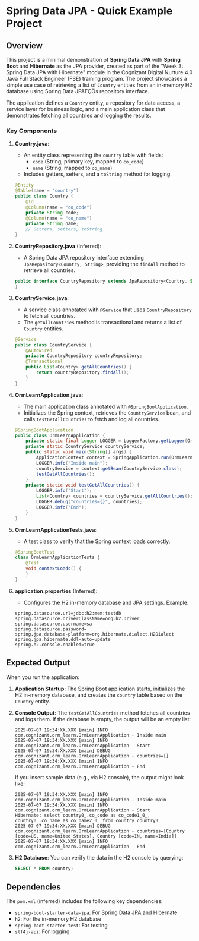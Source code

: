# Spring Data JPA - Quick Example Project

## Overview
This project is a minimal demonstration of **Spring Data JPA** with **Spring Boot** and **Hibernate** as the JPA provider, created as part of the "Week 3: Spring Data JPA with Hibernate" module in the Cognizant Digital Nurture 4.0 Java Full Stack Engineer (FSE) training program. The project showcases a simple use case of retrieving a list of `Country` entities from an in-memory H2 database using Spring Data JPAΓÇÖs repository interface.

The application defines a `Country` entity, a repository for data access, a service layer for business logic, and a main application class that demonstrates fetching all countries and logging the results.

### Key Components
1. **Country.java**:
   - An entity class representing the `country` table with fields:
     - `code` (String, primary key, mapped to `co_code`)
     - `name` (String, mapped to `co_name`)
   - Includes getters, setters, and a `toString` method for logging.
   ```java
   @Entity
   @Table(name = "country")
   public class Country {
       @Id
       @Column(name = "co_code")
       private String code;
       @Column(name = "co_name")
       private String name;
       // Getters, setters, toString
   }
   ```

2. **CountryRepository.java** (Inferred):
   - A Spring Data JPA repository interface extending `JpaRepository<Country, String>`, providing the `findAll` method to retrieve all countries.
   ```java
   public interface CountryRepository extends JpaRepository<Country, String> {
   }
   ```

3. **CountryService.java**:
   - A service class annotated with `@Service` that uses `CountryRepository` to fetch all countries.
   - The `getAllCountries` method is transactional and returns a list of `Country` entities.
   ```java
   @Service
   public class CountryService {
       @Autowired
       private CountryRepository countryRepository;
       @Transactional
       public List<Country> getAllCountries() {
           return countryRepository.findAll();
       }
   }
   ```

4. **OrmLearnApplication.java**:
   - The main application class annotated with `@SpringBootApplication`.
   - Initializes the Spring context, retrieves the `CountryService` bean, and calls `testGetAllCountries` to fetch and log all countries.
   ```java
   @SpringBootApplication
   public class OrmLearnApplication {
       private static final Logger LOGGER = LoggerFactory.getLogger(OrmLearnApplication.class);
       private static CountryService countryService;
       public static void main(String[] args) {
           ApplicationContext context = SpringApplication.run(OrmLearnApplication.class, args);
           LOGGER.info("Inside main");
           countryService = context.getBean(CountryService.class);
           testGetAllCountries();
       }
       private static void testGetAllCountries() {
           LOGGER.info("Start");
           List<Country> countries = countryService.getAllCountries();
           LOGGER.debug("countries={}", countries);
           LOGGER.info("End");
       }
   }
   ```

5. **OrmLearnApplicationTests.java**:
   - A test class to verify that the Spring context loads correctly.
   ```java
   @SpringBootTest
   class OrmLearnApplicationTests {
       @Test
       void contextLoads() {
       }
   }
   ```

6. **application.properties** (Inferred):
   - Configures the H2 in-memory database and JPA settings. Example:
   ```properties
   spring.datasource.url=jdbc:h2:mem:testdb
   spring.datasource.driverClassName=org.h2.Driver
   spring.datasource.username=sa
   spring.datasource.password=
   spring.jpa.database-platform=org.hibernate.dialect.H2Dialect
   spring.jpa.hibernate.ddl-auto=update
   spring.h2.console.enabled=true
   ```

## Expected Output
When you run the application:
1. **Application Startup**: The Spring Boot application starts, initializes the H2 in-memory database, and creates the `country` table based on the `Country` entity.
2. **Console Output**: The `testGetAllCountries` method fetches all countries and logs them. If the database is empty, the output will be an empty list:
   ```
   2025-07-07 19:34:XX.XXX [main] INFO  com.cognizant.orm_learn.OrmLearnApplication - Inside main
   2025-07-07 19:34:XX.XXX [main] INFO  com.cognizant.orm_learn.OrmLearnApplication - Start
   2025-07-07 19:34:XX.XXX [main] DEBUG com.cognizant.orm_learn.OrmLearnApplication - countries=[]
   2025-07-07 19:34:XX.XXX [main] INFO  com.cognizant.orm_learn.OrmLearnApplication - End
   ```
   If you insert sample data (e.g., via H2 console), the output might look like:
   ```
   2025-07-07 19:34:XX.XXX [main] INFO  com.cognizant.orm_learn.OrmLearnApplication - Inside main
   2025-07-07 19:34:XX.XXX [main] INFO  com.cognizant.orm_learn.OrmLearnApplication - Start
   Hibernate: select country0_.co_code as co_code1_0_, country0_.co_name as co_name2_0_ from country country0_
   2025-07-07 19:34:XX.XXX [main] DEBUG com.cognizant.orm_learn.OrmLearnApplication - countries=[Country [code=US, name=United States], Country [code=IN, name=India]]
   2025-07-07 19:34:XX.XXX [main] INFO  com.cognizant.orm_learn.OrmLearnApplication - End
   ```

3. **H2 Database**: You can verify the data in the H2 console by querying:
   ```sql
   SELECT * FROM country;
   ```

## Dependencies
The `pom.xml` (inferred) includes the following key dependencies:
- `spring-boot-starter-data-jpa`: For Spring Data JPA and Hibernate
- `h2`: For the in-memory H2 database
- `spring-boot-starter-test`: For testing
- `slf4j-api`: For logging
